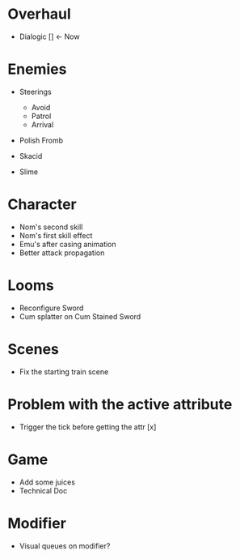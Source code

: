 # Overhaul
- Dialogic [] <- Now 

# Enemies
- Steerings
	- Avoid
	- Patrol
	- Arrival

- Polish Fromb
- Skacid
- Slime

# Character
- Nom's second skill 
- Nom's first skill effect
- Emu's after casing animation
- Better attack propagation

# Looms
- Reconfigure Sword
- Cum splatter on Cum Stained Sword

# Scenes
- Fix the starting train scene


# Problem with the active attribute
- Trigger the tick before getting the attr [x]

# Game
- Add some juices
- Technical Doc

# Modifier 
- Visual queues on modifier?
